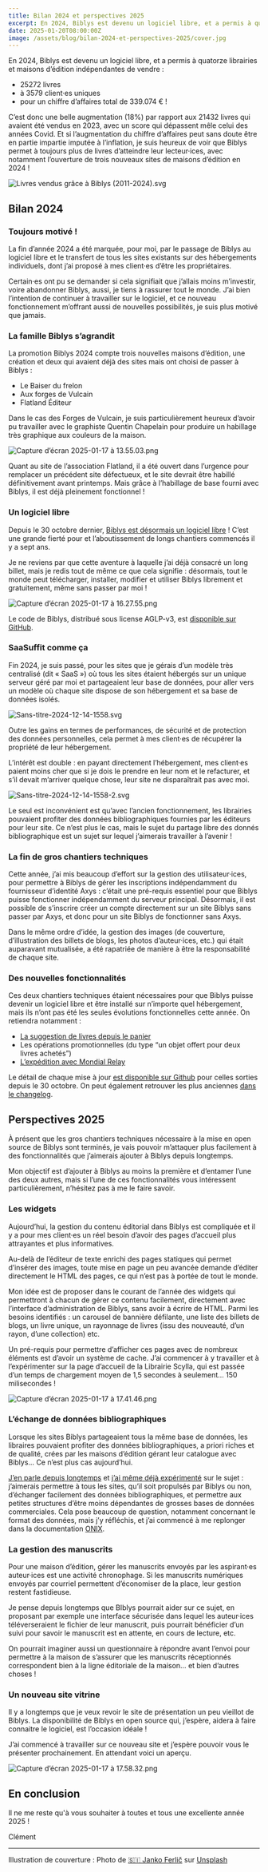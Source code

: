 ```yaml
---
title: Bilan 2024 et perspectives 2025
excerpt: En 2024, Biblys est devenu un logiciel libre, et a permis à quatorze librairies et maisons d’édition indépendantes de vendre 25272 livres à 3579 client·es uniques pour un chiffre d’affaires total de 339.074 € !
date: 2025-01-20T08:00:00Z
image: /assets/blog/bilan-2024-et-perspectives-2025/cover.jpg
---
```


En 2024, Biblys est devenu un logiciel libre, et a permis à quatorze librairies et maisons d’édition indépendantes de
vendre :

- 25272 livres
- à 3579 client·es uniques
- pour un chiffre d’affaires total de 339.074 € !

C’est donc une belle augmentation (18%) par rapport aux 21432 livres qui avaient été vendus en 2023, avec un score qui
dépassent mêle celui des années Covid. Et si l’augmentation du chiffre d’affaires peut sans doute être en partie
impartie imputée à l’inflation, je suis heureux de voir que Biblys permet à toujours plus de livres d’atteindre leur
lecteur·ices, avec notamment l’ouverture de trois nouveaux sites de maisons d’édition en 2024 !

![Livres vendus grâce à Biblys (2011-2024).svg](https://prod-files-secure.s3.us-west-2.amazonaws.com/22c18de6-3d24-4aa2-916c-4fa949480534/c007be32-8754-4328-a481-e790830e23cc/Livres_vendus_grace_a_Biblys_(2011-2024).svg)

## Bilan 2024

### Toujours motivé !

La fin d’année 2024 a été marquée, pour moi, par le passage de Biblys au logiciel libre et le transfert de tous les
sites existants sur des hébergements individuels, dont j’ai proposé à mes client·es d’être les propriétaires.

Certain·es ont pu se demander si cela signifiait que j’allais moins m’investir, voire abandonner Biblys, aussi, je tiens
à rassurer tout le monde. J’ai bien l’intention de continuer à travailler sur le logiciel, et ce nouveau fonctionnement
m’offrant aussi de nouvelles possibilités, je suis plus motivé que jamais.

### La famille Biblys s’agrandit

La promotion Biblys 2024 compte trois nouvelles maisons d’édition, une création et deux qui avaient déjà des sites mais
ont choisi de passer à Biblys :

- Le Baiser du frelon
- Aux forges de Vulcain
- Flatland Éditeur

Dans le cas des Forges de Vulcain, je suis particulièrement heureux d’avoir pu travailler avec le graphiste Quentin
Chapelain pour produire un habillage très graphique aux couleurs de la maison.

![Capture d’écran 2025-01-17 à 13.55.03.png](https://prod-files-secure.s3.us-west-2.amazonaws.com/22c18de6-3d24-4aa2-916c-4fa949480534/d7ea304b-d58a-44dc-af2a-f8ed1131f6af/Capture_decran_2025-01-17_a_13.55.03.png)

Quant au site de l’association Flatland, il a été ouvert dans l’urgence pour remplacer un précédent site défectueux, et
le site devrait être habillé définitivement avant printemps. Mais grâce à l’habillage de base fourni avec Biblys, il est
déjà pleinement fonctionnel !

### Un logiciel libre

Depuis le 30 octobre
dernier, [Biblys est désormais un logiciel libre](https://blog.biblys.org/posts/biblys-est-desormais-un-logiciel-libre/) !
C’est une grande fierté pour et l’aboutissement de longs chantiers commencés il y a sept ans.

Je ne reviens par que cette aventure à laquelle j’ai déjà consacré un long billet, mais je redis tout de même ce que
cela signifie : désormais, tout le monde peut télécharger, installer, modifier et utiliser Biblys librement et
gratuitement, même sans passer par moi !

![Capture d’écran 2025-01-17 à 16.27.55.png](https://prod-files-secure.s3.us-west-2.amazonaws.com/22c18de6-3d24-4aa2-916c-4fa949480534/344756b2-09ca-48f7-8cf5-430c8f3e49a9/Capture_decran_2025-01-17_a_16.27.55.png)

Le code de Biblys, distribué sous license AGLP-v3, est [disponible sur GitHub](https://github.com/biblys/biblys).

### SaaSuffit comme ça

Fin 2024, je suis passé, pour les sites que je gérais d’un modèle très centralisé (dit « SaaS ») où tous les sites
étaient hébergés sur un unique serveur géré par moi et partageaient leur base de données, pour aller vers un modèle où
chaque site dispose de son hébergement et sa base de données isolés.

![Sans-titre-2024-12-14-1558.svg](https://prod-files-secure.s3.us-west-2.amazonaws.com/22c18de6-3d24-4aa2-916c-4fa949480534/72b4c862-77f9-4949-a330-82bb6957dafd/Sans-titre-2024-12-14-1558.svg)

Outre les gains en termes de performances, de sécurité et de protection des données personnelles, cela permet à mes
client·es de récupérer la propriété de leur hébergement.

L’intérêt est double : en payant directement l’hébergement, mes client·es paient moins cher que si je dois le prendre en
leur nom et le refacturer, et s’il devait m’arriver quelque chose, leur site ne disparaîtrait pas avec moi.

![Sans-titre-2024-12-14-1558-2.svg](https://prod-files-secure.s3.us-west-2.amazonaws.com/22c18de6-3d24-4aa2-916c-4fa949480534/1b9b8745-336d-450b-88a3-56b3ca65166b/Sans-titre-2024-12-14-1558-2.svg)

Le seul est inconvénient est qu’avec l’ancien fonctionnement, les librairies pouvaient profiter des données
bibliographiques fournies par les éditeurs pour leur site. Ce n’est plus le cas, mais le sujet du partage libre des
donnés bibliographique est un sujet sur lequel j’aimerais travailler à l’avenir !

### La fin de gros chantiers techniques

Cette année, j’ai mis beaucoup d’effort sur la gestion des utilisateur·ices, pour permettre à Biblys de gérer les
inscriptions indépendamment du fournisseur d’identité Axys : c’était une pré-requis essentiel pour que Biblys puisse
fonctionner indépendamment du serveur principal. Désormais, il est possible de s’inscrire créer un compte directement
sur un site Biblys sans passer par Axys, et donc pour un site Biblys de fonctionner sans Axys.

Dans le même ordre d’idée, la gestion des images (de couverture, d’illustration des billets de blogs, les photos
d’auteur·ices, etc.) qui était auparavant mutualisée, a été rapatriée de manière à être la responsabilité de chaque
site.

### Des nouvelles fonctionnalités

Ces deux chantiers techniques étaient nécessaires pour que Biblys puisse devenir un logiciel libre et être installé sur
n’importe quel hébergement, mais ils n’ont pas été les seules évolutions fonctionnelles cette année. On retiendra
notamment :

- [La suggestion de livres depuis le panier](https://blog.biblys.org/posts/suggerez-des-livres-a-ajouter-au-panier/)
- Les opérations promotionnelles (du type “un objet offert pour deux livres achetés”)
- [L’expédition avec Mondial Relay](https://docs.biblys.org/configurer/mondial-relay/)

Le détail de chaque mise à jour [est disponible sur Github](https://github.com/biblys/biblys/releases) pour celles
sorties depuis le 30 octobre. On peut également retrouver les plus
anciennes [dans le changelog](https://github.com/biblys/biblys/blob/dev/CHANGELOG.md).

## Perspectives 2025

À présent que les gros chantiers techniques nécessaire à la mise en open source de Biblys sont terminés, je vais pouvoir
m’attaquer plus facilement à des fonctionnalités que j’aimerais ajouter à Biblys depuis longtemps.

Mon objectif est d’ajouter à Biblys au moins la première et d’entamer l’une des deux autres, mais si l’une de ces
fonctionnalités vous intéressent particulièrement, n’hésitez pas à me le faire savoir.

### Les widgets

Aujourd’hui, la gestion du contenu éditorial dans Biblys est compliquée et il y a pour mes client·es un réel besoin
d’avoir des pages d’accueil plus attrayantes et plus informatives.

Au-delà de l’éditeur de texte enrichi des pages statiques qui permet d’insérer des images, toute mise en page un peu
avancée demande d’éditer directement le HTML des pages, ce qui n’est pas à portée de tout le monde.

Mon idée est de proposer dans le courant de l’année des widgets qui permettront à chacun de gérer ce contenu facilement,
directement avec l’interface d’administration de Biblys, sans avoir à écrire de HTML. Parmi les besoins identifiés : un
carousel de bannière défilante, une liste des billets de blogs, un livre unique, un rayonnage de livres (issu des
nouveauté, d’un rayon, d’une collection) etc.

Un pré-requis pour permettre d’afficher ces pages avec de nombreux éléments est d’avoir un système de cache. J’ai
commencer à y travailler et à l’expérimenter sur la page d’accueil de la Librairie Scylla, qui est passée d’un temps de
chargement moyen de 1,5 secondes à seulement… 150 milisecondes !

![Capture d’écran 2025-01-17 à 17.41.46.png](https://prod-files-secure.s3.us-west-2.amazonaws.com/22c18de6-3d24-4aa2-916c-4fa949480534/ba2fe84f-93d0-4dca-8adb-b47fd87cd0c8/Capture_decran_2025-01-17_a_17.41.46.png)

### L’échange de données bibliographiques

Lorsque les sites Biblys partageaient tous la même base de données, les libraires pouvaient profiter des données
bibliographiques, a priori riches et de qualité, crées par les maisons d’édition gérant leur catalogue avec Biblys… Ce
n’est plus cas aujourd’hui.

[J’en parle depuis longtemps](https://blog.biblys.org/posts/bilan-de-l-annee-2016/#:~:text=Biblys%20Data%20Server)
et [j’ai même déjà expérimenté](https://github.com/biblys/biblys-data-server) sur le sujet : j’aimerais permettre à tous
les sites, qu’il soit propulsés par Biblys ou non, d’échanger facilement des données bibliographiques, et permettre aux
petites structures d’être moins dépendantes de grosses bases de données commerciales.
Cela pose beaucoup de question, notamment concernant le format des données, mais j’y réfléchis, et j’ai commencé à me
replonger dans la documentation [ONIX](https://www.editeur.org/11/books/).

### La gestion des manuscrits

Pour une maison d’édition, gérer les manuscrits envoyés par les aspirant·es auteur·ices est une activité chronophage. Si
les manuscrits numériques envoyés par courriel permettent d’économiser de la place, leur gestion restent fastidieuse.

Je pense depuis longtemps que BIblys pourrait aider sur ce sujet, en proposant par exemple une interface sécurisée dans
lequel les auteur·ices téléverseraient le fichier de leur manuscrit, puis pourrait bénéficier d’un suivi pour savoir le
manuscrit est en attente, en cours de lecture, etc.

On pourrait imaginer aussi un questionnaire à répondre avant l’envoi pour permettre à la maison de s’assurer que les
manuscrits réceptionnés correspondent bien à la ligne éditoriale de la maison… et bien d’autres choses !

### Un nouveau site vitrine

Il y a longtemps que je veux revoir le site de présentation un peu vieillot de Biblys. La disponibilité de Biblys en
open source qui, j’espère, aidera à faire connaitre le logiciel, est l’occasion idéale !

J’ai commencé à travailler sur ce nouveau site et j’espère pouvoir vous le présenter prochainement. En attendant voici
un aperçu.

![Capture d’écran 2025-01-17 à 17.58.32.png](https://prod-files-secure.s3.us-west-2.amazonaws.com/22c18de6-3d24-4aa2-916c-4fa949480534/76e5a6f6-3095-4bd8-8656-f44592b259c1/Capture_decran_2025-01-17_a_17.58.32.png)

## En conclusion

Il ne me reste qu'à vous souhaiter à toutes et tous une excellente année 2025 !

Clément

---
Illustration de couverture : 
Photo de <a href="https://unsplash.com/fr/@itfeelslikefilm?utm_content=creditCopyText&utm_medium=referral&utm_source=unsplash">🇸🇮 Janko Ferlič</a> sur <a href="https://unsplash.com/fr/photos/photo-de-bibliotheque-avec-lumieres-allumees-sfL_QOnmy00?utm_content=creditCopyText&utm_medium=referral&utm_source=unsplash">Unsplash</a>
      
